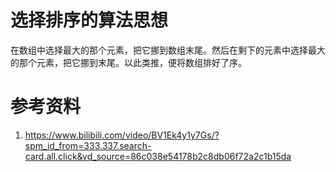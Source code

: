 
# 选择排序的算法思想
在数组中选择最大的那个元素，把它挪到数组末尾。然后在剩下的元素中选择最大的那个元素，把它挪到末尾。以此类推，便将数组排好了序。


# 参考资料
1. https://www.bilibili.com/video/BV1Ek4y1y7Gs/?spm_id_from=333.337.search-card.all.click&vd_source=86c038e54178b2c8db06f72a2c1b15da